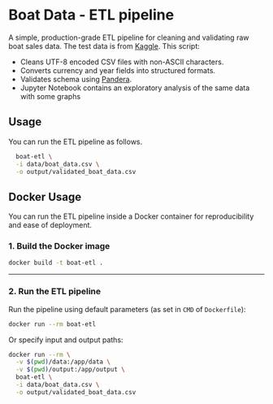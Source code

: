 # Boat Data - ETL pipeline 

A simple, production-grade ETL pipeline for cleaning and validating raw boat sales data.
The test data is from [Kaggle](https://www.kaggle.com/datasets/karthikbhandary2/boat-sales). This script:

- Cleans UTF-8 encoded CSV files with non-ASCII characters.
- Converts currency and year fields into structured formats.
- Validates schema using [Pandera](https://pandera.readthedocs.io/).
- Jupyter Notebook contains an exploratory analysis of the same data with some graphs

## Usage

You can run the ETL pipeline as follows.

```bash
  boat-etl \
  -i data/boat_data.csv \
  -o output/validated_boat_data.csv
```

## Docker Usage

You can run the ETL pipeline inside a Docker container for reproducibility and ease of deployment.

### 1. Build the Docker image

```bash
docker build -t boat-etl .
```

---

### 2. Run the ETL pipeline

Run the pipeline using default parameters (as set in `CMD` of `Dockerfile`):

```bash
docker run --rm boat-etl
```

Or specify input and output paths:

```bash
docker run --rm \
  -v $(pwd)/data:/app/data \
  -v $(pwd)/output:/app/output \
  boat-etl \
  -i data/boat_data.csv \
  -o output/validated_boat_data.csv
```


